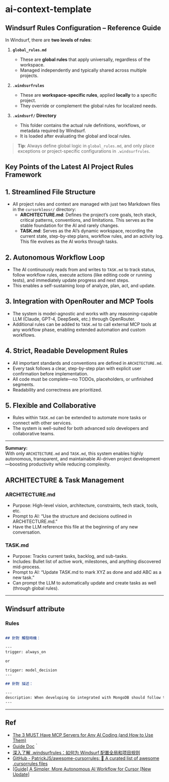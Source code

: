 # ai-context-template

## Windsurf Rules Configuration – Reference Guide

In Windsurf, there are **two levels of rules**:

1. **`global_rules.md`**  
   - These are **global rules** that apply universally, regardless of the workspace.  
   - Managed independently and typically shared across multiple projects.

2. **`.windsurfrules`**  
   - These are **workspace-specific rules**, applied **locally** to a specific project.  
   - They override or complement the global rules for localized needs.

3. **`.windsurf/` Directory**  
   - This folder contains the actual rule definitions, workflows, or metadata required by Windsurf.  
   - It is loaded after evaluating the global and local rules.

> **Tip**: Always define global logic in `global_rules.md`, and only place exceptions or project-specific configurations in `.windsurfrules`.



## Key Points of the Latest AI Project Rules Framework

## 1. Streamlined File Structure

- All project rules and context are managed with just two Markdown files in the `cursorkleosr/` directory:
  - **ARCHITECTURE.md**: Defines the project’s core goals, tech stack, critical patterns, conventions, and limitations. This serves as the stable foundation for the AI and rarely changes.
  - **TASK.md**: Serves as the AI’s dynamic workspace, recording the current state, step-by-step plans, workflow rules, and an activity log. This file evolves as the AI works through tasks.

## 2. Autonomous Workflow Loop

- The AI continuously reads from and writes to `TASK.md` to track status, follow workflow rules, execute actions (like editing code or running tests), and immediately update progress and next steps.
- This enables a self-sustaining loop of analyze, plan, act, and update.

## 3. Integration with OpenRouter and MCP Tools

- The system is model-agnostic and works with any reasoning-capable LLM (Claude, GPT-4, DeepSeek, etc.) through OpenRouter.
- Additional rules can be added to `TASK.md` to call external MCP tools at any workflow phase, enabling extended automation and custom workflows.

## 4. Strict, Readable Development Rules

- All important standards and conventions are defined in `ARCHITECTURE.md`.
- Every task follows a clear, step-by-step plan with explicit user confirmation before implementation.
- All code must be complete—no TODOs, placeholders, or unfinished segments.
- Readability and correctness are prioritized.

## 5. Flexible and Collaborative

- Rules within `TASK.md` can be extended to automate more tasks or connect with other services.
- The system is well-suited for both advanced solo developers and collaborative teams.

---

**Summary:**  
With only `ARCHITECTURE.md` and `TASK.md`, this system enables highly autonomous, transparent, and maintainable AI-driven project development—boosting productivity while reducing complexity.

## ARCHITECTURE & Task Management

### ARCHITECTURE.md

- Purpose: High-level vision, architecture, constraints, tech stack, tools, etc.
- Prompt to AI: “Use the structure and decisions outlined in ARCHITECTURE.md.”
- Have the LLM reference this file at the beginning of any new conversation.


### TASK.md

- Purpose: Tracks current tasks, backlog, and sub-tasks.
- Includes: Bullet list of active work, milestones, and anything discovered mid-process.
- Prompt to AI: “Update TASK.md to mark XYZ as done and add ABC as a new task.”
- Can prompt the LLM to automatically update and create tasks as well (through global rules).




---

## Windsurf attribute

### Rules

```md

## 針對 觸發時機：

---
trigger: always_on

or 

trigger: model_decision
---

## 針對 描述：

---
description: When developing Go integrated with MongoDB should follow this spec as minimum requirements and specs.
---

```

---

## Ref

- [The 3 MUST Have MCP Servers for Any AI Coding (and How to Use Them) ](https://www.youtube.com/watch?v=MBaTuJfICP4)
- [Guide Doc](/files/Full%20Process%20for%20Coding%20with%20AI%20Coding%20Assistants.pdf)｀
- [深入了解 .windsurfrules：如何为 Windsurf 配置全局和项目规则](https://www.ifb.me/zh/blog/ai/shen-ru-liao-jie-win)
- [GitHub - PatrickJS/awesome-cursorrules: :page_facing_up: A curated list of awesome .cursorrules files](https://github.com/PatrickJS/awesome-cursorrules)
- [[Guide] A Simpler, More Autonomous AI Workflow for Cursor [New Update]](https://forum.cursor.com/t/guide-a-simpler-more-autonomous-ai-workflow-for-cursor-new-update/70688)